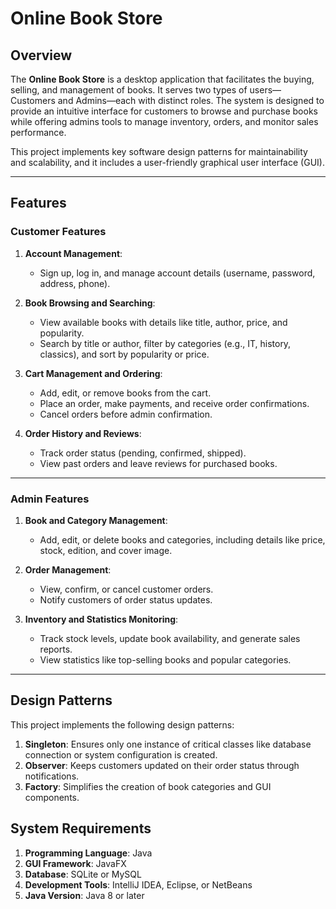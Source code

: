 # Online Book Store

## Overview
The **Online Book Store** is a desktop application that facilitates the buying, selling, and management of books. It serves two types of users—Customers and Admins—each with distinct roles. The system is designed to provide an intuitive interface for customers to browse and purchase books while offering admins tools to manage inventory, orders, and monitor sales performance.

This project implements key software design patterns for maintainability and scalability, and it includes a user-friendly graphical user interface (GUI).

---

## Features

### Customer Features
1. **Account Management**:
   - Sign up, log in, and manage account details (username, password, address, phone).

2. **Book Browsing and Searching**:
   - View available books with details like title, author, price, and popularity.
   - Search by title or author, filter by categories (e.g., IT, history, classics), and sort by popularity or price.

3. **Cart Management and Ordering**:
   - Add, edit, or remove books from the cart.
   - Place an order, make payments, and receive order confirmations.
   - Cancel orders before admin confirmation.

4. **Order History and Reviews**:
   - Track order status (pending, confirmed, shipped).
   - View past orders and leave reviews for purchased books.

---

### Admin Features
1. **Book and Category Management**:
   - Add, edit, or delete books and categories, including details like price, stock, edition, and cover image.

2. **Order Management**:
   - View, confirm, or cancel customer orders.
   - Notify customers of order status updates.

3. **Inventory and Statistics Monitoring**:
   - Track stock levels, update book availability, and generate sales reports.
   - View statistics like top-selling books and popular categories.

---

## Design Patterns
This project implements the following design patterns:
1. **Singleton**: Ensures only one instance of critical classes like database connection or system configuration is created.
2. **Observer**: Keeps customers updated on their order status through notifications.
3. **Factory**: Simplifies the creation of book categories and GUI components.


## System Requirements
1. **Programming Language**: Java
2. **GUI Framework**: JavaFX
3. **Database**: SQLite or MySQL
4. **Development Tools**: IntelliJ IDEA, Eclipse, or NetBeans
5. **Java Version**: Java 8 or later


